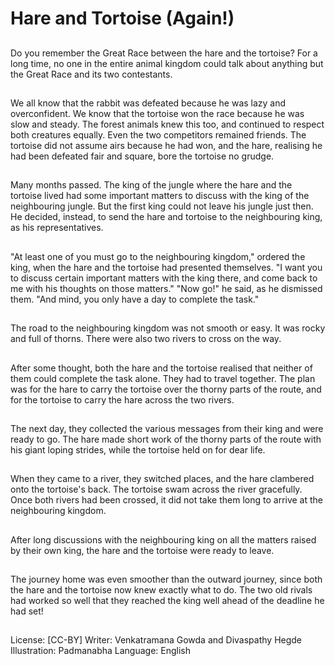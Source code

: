 # Hare and Tortoise (Again!)

##
Do you remember the Great Race
between the hare and the tortoise?
For a long time, no one in the entire
animal kingdom could talk about
anything but the Great Race and its
two contestants.

##

##
We all know that the rabbit was defeated because he was lazy and
overconfident.
We know that the tortoise won the race because he was slow and
steady. The forest animals knew this too, and continued to respect
both creatures equally.
Even the two competitors remained friends. The tortoise did not
assume airs because he had won, and the hare, realising he had
been defeated fair and square, bore the tortoise no grudge.

##

##
Many months passed. The king of
the jungle where the hare and the
tortoise lived had some important
matters to discuss with the king of
the neighbouring jungle.
But the first king could not leave his
jungle just then. He decided,
instead, to send the hare and
tortoise to the neighbouring king, as
his representatives.

##
"At least one of you must go to the neighbouring
kingdom," ordered the king, when the hare and the
tortoise had presented themselves.
"I want you to discuss certain important matters with
the king there, and come back to me with his
thoughts on those matters."
"Now go!" he said, as he dismissed them. "And mind,
you only have a day to complete the task."

##

##
The road to the neighbouring
kingdom was not smooth or easy.
It was rocky and full of thorns.
There were also two rivers to cross
on the way.

##

##
After some thought, both the hare
and the tortoise realised that
neither of them could complete the
task alone.
They had to travel together.
The plan was for the hare to carry
the tortoise over the thorny parts of
the route, and for the tortoise to
carry the hare across the two rivers.

##
The next day, they collected the
various messages from their king
and were ready to go.
The hare made short work of the
thorny parts of the route with his
giant loping strides, while the
tortoise held on for dear life.

##
When they came to a river, they
switched places, and the hare
clambered onto the tortoise's back.
The tortoise swam across the river
gracefully.
Once both rivers had been crossed,
it did not take them long to arrive at
the neighbouring kingdom.

##

##
After long discussions with the
neighbouring king on all the
matters raised by their own king,
the hare and the tortoise were
ready to leave.

##
The journey home was even
smoother than the outward journey,
since both the hare and the tortoise
now knew exactly what to do.
The two old rivals had worked so
well that they reached the king well
ahead of the deadline he had set!

##
License: [CC-BY]
Writer: Venkatramana Gowda and Divaspathy Hegde
Illustration: Padmanabha
Language: English
